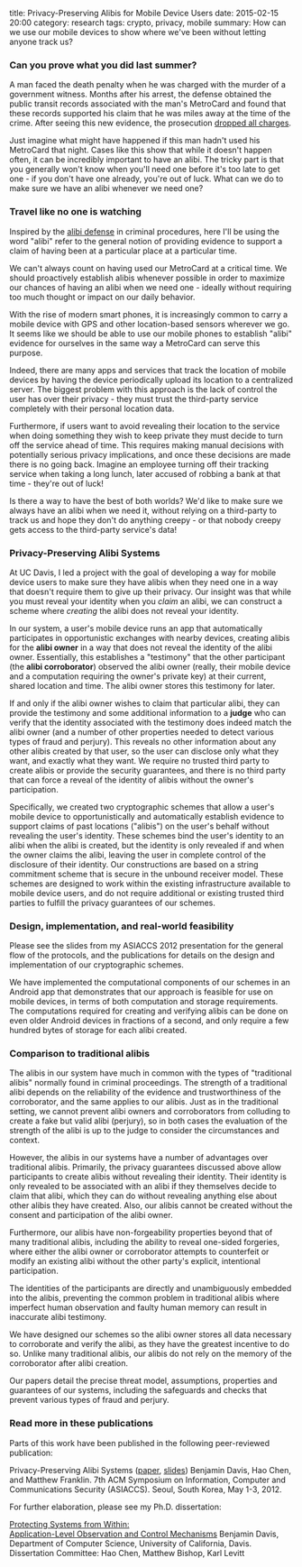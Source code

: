 title: Privacy-Preserving Alibis for Mobile Device Users
date: 2015-02-15 20:00
category: research
tags: crypto, privacy, mobile
summary: How can we use our mobile devices to show where we've been without letting anyone track us?


### Can you prove what you did last summer?

A man faced the death penalty when he was charged with the murder of a government witness.
Months after his arrest, the defense obtained the public transit records associated with the man's MetroCard and found that these records supported his claim that he was miles away at the time of the crime.
After seeing this new evidence, the prosecution [dropped all charges][nyt-metrocard-alibi].

Just imagine what might have happened if this man hadn't used his MetroCard that night.
Cases like this show that while it doesn't happen often, it can be incredibly important to have an alibi.
The tricky part is that you generally won't know when you'll need one before it's too late to get one - if you don't have one already, you're out of luck.
What can we do to make sure we have an alibi whenever we need one?


### Travel like no one is watching

Inspired by the [alibi defense](https://en.wikipedia.org/wiki/Alibi) in criminal procedures, here I'll be using the word "alibi" refer to the general notion of providing evidence to support a claim of having been at a particular place at a particular time.

We can't always count on having used our MetroCard at a critical time.
We should proactively establish alibis whenever possible in order to maximize our chances of having an alibi when we need one - ideally without requiring too much thought or impact on our daily behavior.

With the rise of modern smart phones, it is increasingly common to carry a mobile device with GPS and other location-based sensors wherever we go.
It seems like we should be able to use our mobile phones to establish "alibi" evidence for ourselves in the same way a MetroCard can serve this purpose.

Indeed, there are many apps and services that track the location of mobile devices by having the device periodically upload its location to a centralized server.
The biggest problem with this approach is the lack of control the user has over their privacy - they must trust the third-party service completely with their personal location data.

Furthermore, if users want to avoid revealing their location to the service when doing something they wish to keep private they must decide to turn off the service ahead of time.
This requires making manual decisions with potentially serious privacy implications, and once these decisions are made there is no going back.
Imagine an employee turning off their tracking service when taking a long lunch, later accused of robbing a bank at that time - they're out of luck!

Is there a way to have the best of both worlds?
We'd like to make sure we always have an alibi when we need it, without relying on a third-party to track us and hope they don't do anything creepy - or that nobody creepy gets access to the third-party service's data!


### Privacy-Preserving Alibi Systems

At UC Davis, I led a project with the goal of developing a way for mobile device users to make sure they have alibis when they need one in a way that doesn't require them to give up their privacy.
Our insight was that while you must reveal your identity when you *claim* an alibi, we can construct a scheme where *creating* the alibi does not reveal your identity.

In our system, a user's mobile device runs an app that automatically participates in opportunistic exchanges with nearby devices, creating alibis for the **alibi owner** in a way that does not reveal the identity of the alibi owner.
Essentially, this establishes a "testimony" that the other participant (the **alibi corroborator**) observed the alibi owner (really, their mobile device and a computation requiring the owner's private key) at their current, shared location and time.
The alibi owner stores this testimony for later.

If and only if the alibi owner wishes to claim that particular alibi, they can provide the testimony and some additional information to a **judge** who can verify that the identity associated with the testimony does indeed match the alibi owner (and a number of other properties needed to detect various types of fraud and perjury).
This reveals no other information about any other alibis created by that user, so the user can disclose only what they want, and exactly what they want.
We require no trusted third party to create alibis or provide the security guarantees, and there is no third party that can force a reveal of the identity of alibis without the owner's participation.

Specifically, we created two cryptographic schemes that allow a user's mobile device to opportunistically and automatically establish evidence to support claims of past locations ("alibis") on the user's behalf without revealing the user's identity.
These schemes bind the user's identity to an alibi when the alibi is created, but the identity is only revealed if and when the owner claims the alibi, leaving the user in complete control of the disclosure of their identity.
Our constructions are based on a string commitment scheme that is secure in the unbound receiver model.
These schemes are designed to work within the existing infrastructure available to mobile device users, and do not require additional or existing trusted third parties to fulfill the privacy guarantees of our schemes.


### Design, implementation, and real-world feasibility

Please see the slides from my ASIACCS 2012 presentation for the general flow of the protocols, and the publications for details on the design and implementation of our cryptographic schemes.

We have implemented the computational components of our schemes in an Android app that demonstrates that our approach is feasible for use on mobile devices, in terms of both computation and storage requirements.
The computations required for creating and verifying alibis can be done on even older Android devices in fractions of a second, and only require a few hundred bytes of storage for each alibi created.


### Comparison to traditional alibis

The alibis in our system have much in common with the types of "traditional alibis" normally found in criminal proceedings.
The strength of a traditional alibi depends on the reliability of the evidence and trustworthiness of the corroborator, and the same applies to our alibis.
Just as in the traditional setting, we cannot prevent alibi owners and corroborators from colluding to create a fake but valid alibi (perjury), so in both cases the evaluation of the strength of the alibi is up to the judge to consider the circumstances and context.

However, the alibis in our systems have a number of advantages over traditional alibis.
Primarily, the privacy guarantees discussed above allow participants to create alibis without revealing their identity.
Their identity is only revealed to be associated with an alibi if they themselves decide to claim that alibi, which they can do without revealing anything else about other alibis they have created.
Also, our alibis cannot be created without the consent and participation of the alibi owner.

Furthermore, our alibis have non-forgeability properties beyond that of many traditional alibis, including the ability to reveal one-sided forgeries, where either the alibi owner or corroborator attempts to counterfeit or modify an existing alibi without the other party's explicit, intentional participation.

The identities of the participants are directly and unambiguously embedded into the alibis, preventing the common problem in traditional alibis where imperfect human observation and faulty human memory can result in inaccurate alibi testimony.

We have designed our schemes so the alibi owner stores all data necessary to corroborate and verify the alibi, as they have the greatest incentive to do so.
Unlike many traditional alibis, our alibis do not rely on the memory of the corroborator after alibi creation.

Our papers detail the precise threat model, assumptions, properties and guarantees of our systems, including the safeguards and checks that prevent various types of fraud and perjury.


### Read more in these publications

Parts of this work have been published in the following peer-reviewed publication:

  <span class="bib-entry">
    <span class="papertitle">Privacy-Preserving Alibi Systems (<a href="/pubs/davis-asiaccs12-alibis.pdf">paper</a>, <a href="/pubs/davis-asiaccs12-alibis-slides.pdf">slides</a>)</span>
    <span class="author">Benjamin Davis, Hao Chen, and Matthew Franklin.</span>
    <span class="venue">7th ACM Symposium on Information, Computer and Communications Security (ASIACCS). Seoul, South Korea, May 1-3, 2012.</span>
  </span>

For further elaboration, please see my Ph.D. dissertation:

  <span class="bib-entry">
    <span class="papertitle"><a href="/pubs/davis-dissertation.pdf">Protecting Systems from Within:<br />Application-Level Observation and Control Mechanisms</a></span>
    <span class="author">Benjamin Davis, Department of Computer Science, University of California, Davis.</span>
    <span class="venue">Dissertation Committee: Hao Chen, Matthew Bishop, Karl Levitt</span>
  </span>


[nyt-metrocard-alibi]: http://www.nytimes.com/2009/01/01/nyregion/01murder.html "Murder Case Dropped After MetroCard Verifies Alibi"
